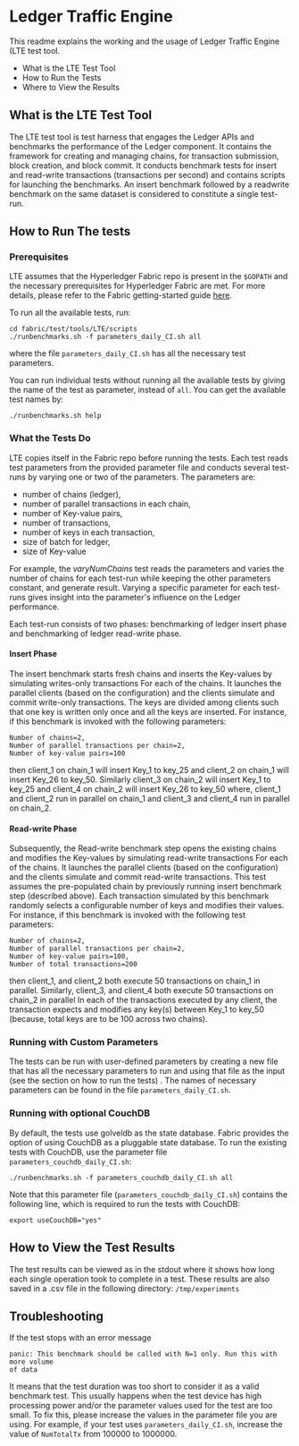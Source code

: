 # Ledger Traffic Engine

This readme explains the working and the usage of Ledger Traffic Engine (LTE
test tool.


- What is the LTE Test Tool
- How to Run the Tests
- Where to View the Results

## What is the LTE Test Tool

The LTE test tool is test harness that engages the Ledger APIs and benchmarks
the performance of the Ledger component. It contains the framework for creating
and managing chains, for transaction submission, block creation, and block
commit. It conducts benchmark tests for insert and read-write transactions
(transactions per second) and contains scripts for launching the benchmarks. An
insert benchmark followed by a readwrite benchmark on the same dataset is
considered to constitute a single test-run.


## How to Run The tests

### Prerequisites

LTE assumes that the Hyperledger Fabric repo is present in the `$GOPATH` and
the necessary prerequisites for Hyperledger Fabric are met. For more details,
please refer to the Fabric getting-started guide [here](http://hyperledger-fabric.readthedocs.io/en/release/getting_started.html).

To run all the available tests, run:
```
cd fabric/test/tools/LTE/scripts
./runbenchmarks.sh -f parameters_daily_CI.sh all
```
where the file `parameters_daily_CI.sh` has all the necessary test parameters.


You can run individual tests without running all the available tests by giving
the name of the test as parameter, instead of `all`. You can get the available
test names by:
```
./runbenchmarks.sh help
```

### What the Tests Do

LTE copies itself in the Fabric repo before running the tests. Each test reads
test parameters from the provided parameter file and conducts several test-runs
by varying one or two of the parameters. The parameters are:
* number of chains (ledger),
* number of parallel transactions in each chain,
* number of Key-value pairs,
* number of transactions,
* number of keys in each transaction,
* size of batch for ledger,
* size of Key-value

For example, the *varyNumChains* test reads the parameters and varies the
number of chains for each test-run while keeping the other parameters constant,
and generate result. Varying a specific parameter for each test-runs gives
insight into the parameter's influence on the Ledger performance.

Each test-run consists of two phases: benchmarking of ledger insert phase and
benchmarking of ledger read-write phase.

#### Insert Phase

The insert benchmark starts fresh chains and inserts the Key-values by
simulating writes-only transactions For each of the chains. It launches the
parallel clients (based on the configuration) and the clients simulate and
commit write-only transactions. The keys are divided among clients such that
one key is written only once and all the keys are inserted. For instance, if
this benchmark is invoked with the following parameters:
```
Number of chains=2,
Number of parallel transactions per chain=2,
Number of key-value pairs=100
```
then client_1 on chain_1 will insert Key_1 to key_25 and client_2 on chain_1 will
insert Key_26 to key_50. Similarly client_3 on chain_2 will insert Key_1 to
key_25 and client_4 on chain_2 will insert Key_26 to key_50 where, client_1 and
client_2 run in parallel on chain_1 and client_3 and client_4 run in parallel
on chain_2.

#### Read-write Phase

Subsequently, the Read-write benchmark step opens the existing chains and
modifies the Key-values by simulating read-write transactions For each of the
chains. It launches the parallel clients (based on the configuration) and the
clients simulate and commit read-write transactions. This test assumes the
pre-populated chain by previously running insert benchmark step (described
above). Each transaction simulated by this benchmark randomly selects a
configurable number of keys and modifies their values. For instance, if this
benchmark is invoked with the following test parameters:
```
Number of chains=2,
Number of parallel transactions per chain=2,
Number of key-value pairs=100,
Number of total transactions=200
```
then client_1, and client_2 both execute 50 transactions on
chain_1 in parallel.  Similarly, client_3, and client_4 both execute 50
transactions on chain_2 in parallel In each of the transactions executed by any
client, the transaction expects and modifies any key(s) between Key_1 to key_50
(because, total keys are to be 100 across two chains).

### Running with Custom Parameters

The tests can be run with user-defined parameters by creating a new file that
has all the necessary parameters to run and using that file as the input (see
the section on how to run the tests) . The names of necessary parameters can be
found in the file `parameters_daily_CI.sh`.

### Running with optional CouchDB

By default, the tests use golveldb as the state database. Fabric provides the
option of using CouchDB as a pluggable state database. To run the existing
tests with CouchDB, use the parameter file `parameters_couchdb_daily_CI.sh`:
```
./runbenchmarks.sh -f parameters_couchdb_daily_CI.sh all
```
Note that this parameter file (`parameters_couchdb_daily_CI.sh`) contains the
following line, which is required to run the tests with CouchDB:
```
export useCouchDB="yes"
```

## How to View the Test Results

The test results can be viewed as in the stdout where it shows how long each
single operation took to complete in a test. These results are also saved in a
.csv file in the following directory: `/tmp/experiments`

## Troubleshooting

If the test stops with an error message
```
panic: This benchmark should be called with N=1 only. Run this with more volume
of data
```
It means that the test duration was too short to consider it as a valid
benchmark test. This usually happens when the test device has high processing
power and/or the parameter values used for the test are too small. To fix
this, please increase the values in the parameter file you are using. For
example, if your test uses `parameters_daily_CI.sh`, increase the value of
`NumTotalTx` from 100000 to 1000000.
